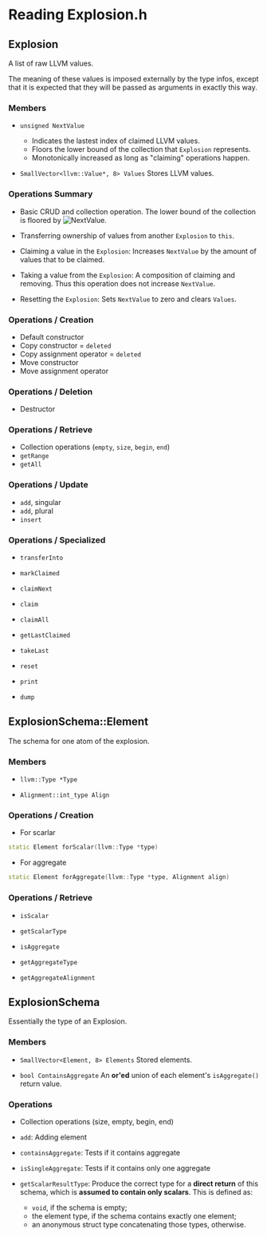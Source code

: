 # Reading Explosion.h

## Explosion

A list of raw LLVM values.

The meaning of these values is imposed externally by the type infos, except
that it is expected that they will be passed as arguments in exactly this
way.

### Members

* `unsigned NextValue`
  * Indicates the lastest index of claimed LLVM values.
  * Floors the lower bound of the collection that `Explosion` represents.
  * Monotonically increased as long as "claiming" operations happen.

* `SmallVector<llvm::Value*, 8> Values`
  Stores LLVM values.

### Operations Summary

* Basic CRUD and collection operation.
  The lower bound of the collection is floored by ![`NextValue`](#Members).

* Transferring ownership of values from another `Explosion` to `this`.

* Claiming a value in the `Explosion`:
  Increases `NextValue` by the amount of values that to be claimed.

* Taking a value from the `Explosion`:
  A composition of claiming and removing. Thus this operation does not
  increase `NextValue`.

* Resetting the `Explosion`:
  Sets `NextValue` to zero and clears `Values`.

### Operations / Creation

* Default constructor
* Copy constructor = `deleted`
* Copy assignment operator = `deleted`
* Move constructor
* Move assignment operator

### Operations / Deletion

* Destructor

### Operations / Retrieve

* Collection operations (`empty`, `size`, `begin`, `end`)
* `getRange`
* `getAll`

### Operations / Update

* `add`, singular
* `add`, plural
* `insert`

### Operations / Specialized

* `transferInto`

* `markClaimed`

* `claimNext`

* `claim`

* `claimAll`

* `getLastClaimed`

* `takeLast`

* `reset`

* `print`

* `dump`

## ExplosionSchema::Element

The schema for one atom of the explosion.

### Members

* `llvm::Type *Type`

* `Alignment::int_type Align`

### Operations / Creation

* For scarlar

```cpp
static Element forScalar(llvm::Type *type)
```

* For aggregate

```cpp
static Element forAggregate(llvm::Type *type, Alignment align)
```

### Operations / Retrieve

* `isScalar`

* `getScalarType`

* `isAggregate`

* `getAggregateType`

* `getAggregateAlignment`

## ExplosionSchema

Essentially the type of an Explosion.

### Members

* `SmallVector<Element, 8> Elements`
  Stored elements.

* `bool ContainsAggregate`
  An **or'ed** union of each element's `isAggregate()` return value.

### Operations

* Collection operations (size, empty, begin, end)

* `add`: Adding element

* `containsAggregate`: Tests if it contains aggregate

* `isSingleAggregate`: Tests if it contains only one aggregate

* `getScalarResultType`: Produce the correct type for a **direct return** of
  this schema, which is **assumed to contain only scalars**.  This is
  defined as:
  * `void`, if the schema is empty;
  * the element type, if the schema contains exactly one element;
  * an anonymous struct type concatenating those types, otherwise.

